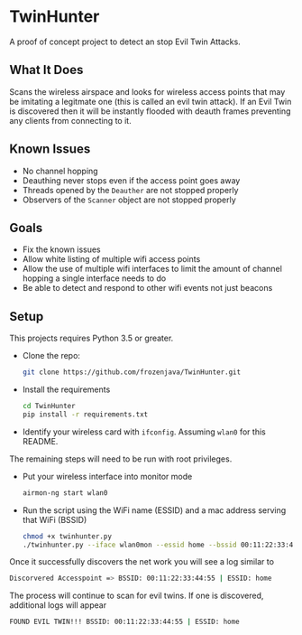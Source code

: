 # TwinHunter

A proof of concept project to detect an stop Evil Twin Attacks.

## What It Does

Scans the wireless airspace and looks for wireless access points that may be imitating a legitmate one (this is called an evil twin attack). If an Evil Twin is discovered then it will be instantly flooded with deauth frames preventing any clients from connecting to it.

## Known Issues

- No channel hopping
- Deauthing never stops even if the access point goes away
- Threads opened by the `Deauther` are not stopped properly
- Observers of the `Scanner` object are not stopped properly

## Goals

- Fix the known issues
- Allow white listing of multiple wifi access points
- Allow the use of multiple wifi interfaces to limit the amount of channel hopping a single interface needs to do
- Be able to detect and respond to other wifi events not just beacons

## Setup

This projects requires Python 3.5 or greater.

- Clone the repo:

  ```bash
  git clone https://github.com/frozenjava/TwinHunter.git
  ```

- Install the requirements

  ```bash
  cd TwinHunter
  pip install -r requirements.txt
  ```

- Identify your wireless card with `ifconfig`. Assuming `wlan0` for this README.

The remaining steps will need to be run with root privileges.

- Put your wireless interface into monitor mode

  ```bash
  airmon-ng start wlan0
  ```

- Run the script using the WiFi name (ESSID) and a mac address serving that WiFi (BSSID)

  ```bash
  chmod +x twinhunter.py
  ./twinhunter.py --iface wlan0mon --essid home --bssid 00:11:22:33:44:55
  ```

Once it successfully discovers the net work you will see a log similar to

```bash 
Discorvered Accesspoint => BSSID: 00:11:22:33:44:55 | ESSID: home
```

The process will continue to scan for evil twins. If one is discovered, additional logs will appear

```bash
FOUND EVIL TWIN!!! BSSID: 00:11:22:33:44:55 | ESSID: home
```
